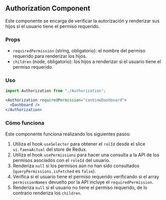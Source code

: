 ## Authorization Component

Este componente se encarga de verificar la autorización y renderizar sus hijos si el usuario tiene el permiso requerido.

### Props

- `requiredPermission` (string, obligatorio): el nombre del permiso requerido para renderizar los hijos.
- `children` (node, obligatorio): los hijos a renderizar si el usuario tiene el permiso requerido.

### Uso

```jsx
import Authorization from "./Authorization";

<Authorization requiredPermission="canViewDashboard">
  <Dashboard />
</Authorization>
````

### Cómo funciona

Este componente funciona realizando los siguientes pasos:

1. Utiliza el hook `useSelector` para obtener el `rolId` desde el slice `ui.faenaActual` del store de Redux.
2. Utiliza el hook `usePermissions` para hacer una consulta a la API de los permisos asociados con el `roleId` del usuario.
3. Renderiza `null` si los permisos aún no han sido consultados (`queryPermissions.isFetched` es `false`).
4. Verifica si el usuario tiene el permiso requerido verificando si el array `permissionNames` devuelto por la API incluye el `requiredPermission`.
5. Renderiza `null` si el usuario no tiene el permiso requerido, de lo contrario renderiza los `children`.
